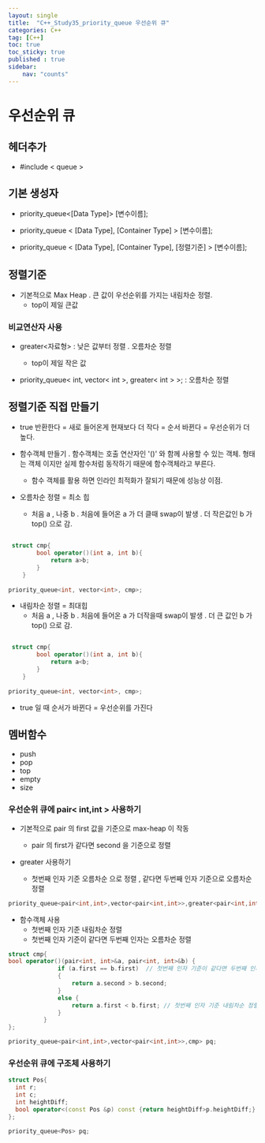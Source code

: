 ```yaml
---
layout: single
title:  "C++_Study35_priority_queue 우선순위 큐"
categories: C++
tag: [C++]
toc: true
toc_sticky: true
published : true
sidebar:
    nav: "counts"  
---
```


# 우선순위 큐

## 헤더추가

* #include < queue >

## 기본 생성자

* priority_queue<[Data Type]> [변수이름];

* priority_queue < [Data Type], [Container Type] > [변수이름];

* priority_queue < [Data Type], [Container Type], [정렬기준] > [변수이름];

## 정렬기준

* 기본적으로 Max Heap . 큰 값이 우선순위를 가지는 내림차순 정렬.
    * top이 제일 큰값

### 비교연산자 사용

* greater<자료형> : 낮은 값부터 정렬 . 오름차순 정렬
    * top이 제일 작은 값

* priority_queue< int, vector< int >, greater< int > >; : 오름차순 정렬

## 정렬기준 직접 만들기

* true 반환한다 = 새로 들어온게 현재보다 더 작다 = 순서 바뀐다 = 우선순위가 더 높다.

* 함수객체 만들기 . 함수객체는 호출 연산자인 '()' 와 함께 사용할 수 있는 객체. 형태는 객체 이지만 실제 함수처럼 동작하기 때문에 함수객체라고 부른다.
    * 함수 객체를 활용 하면 인라인 최적화가 잘되기 때문에 성능상 이점.

* 오름차순 정렬 = 최소 힙
    * 처음 a , 나중 b . 처음에 들어온 a 가 더 클때 swap이 발생 . 더 작은값인 b 가 top() 으로 감. 

```cpp

 struct cmp{
        bool operator()(int a, int b){
            return a>b;
        }
    }
    
priority_queue<int, vector<int>, cmp>;   
```

* 내림차순 정렬 = 최대힙
    * 처음 a , 나중 b . 처음에 들어온 a 가 더작을때 swap이 발생 . 더 큰 값인 b 가 top() 으로 감. 

```cpp

 struct cmp{
        bool operator()(int a, int b){
            return a<b;
        }
    }
    
priority_queue<int, vector<int>, cmp>;   
```

* true 일 때 순서가 바뀐다 = 우선순위를 가진다

## 멤버함수

* push
* pop
* top
* empty
* size

### 우선순위 큐에 pair< int,int > 사용하기 

* 기본적으로 pair 의 first 값을 기준으로 max-heap 이 작동
    * pair 의 first가 같다면 second 을 기준으로 정렬

* greater 사용하기
    * 첫번째 인자 기준 오름차순 으로 정렬 , 같다면 두번째 인자 기준으로 오름차순 정렬

```cpp
priority_queue<pair<int,int>,vector<pair<int,int>>,greater<pair<int,int>>> pq;
```

* 함수객체 사용
    * 첫번째 인자 기준 내림차순 정렬
    * 첫번째 인자 기준이 같다면 두번째 인자는 오름차순 정렬

```cpp
struct cmp{
bool operator()(pair<int, int>&a, pair<int, int>&b) {
              if (a.first == b.first)  // 첫번째 인자 기준이 같다면 두번째 인자는 오름차순 정렬
              {
                  return a.second > b.second;
              }
              else {
                  return a.first < b.first; // 첫번째 인자 기준 내림차순 정렬
              }
          }
};

priority_queue<pair<int,int>,vector<pair<int,int>>,cmp> pq;
```

### 우선순위 큐에 구조체 사용하기 

```cpp
struct Pos{
  int r;
  int c;
  int heightDiff;
  bool operator<(const Pos &p) const {return heightDiff>p.heightDiff;}  
};

priority_queue<Pos> pq;

```